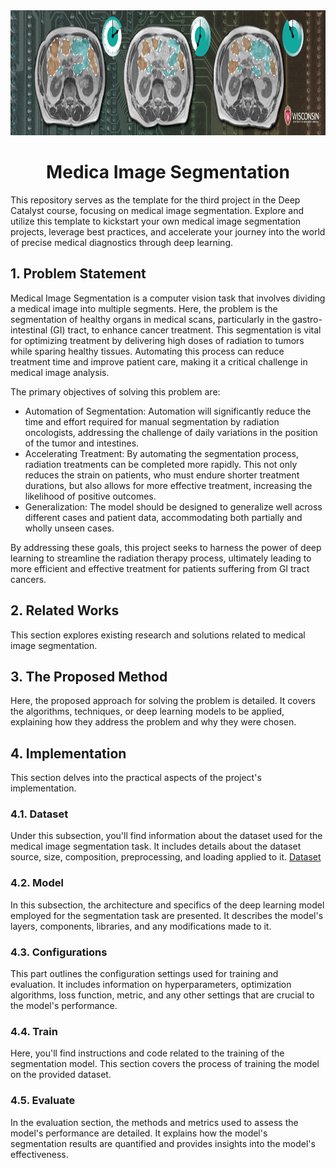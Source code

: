 <div align="center">
  <a href="https://www.kaggle.com/competitions/uw-madison-gi-tract-image-segmentation">
    <img src="cover.png" alt="Logo" width="" height="200">
  </a>

<h1 align="center">Medica Image Segmentation</h1>
</div>

This repository serves as the template for the third project in the Deep Catalyst course, focusing on medical image segmentation. Explore and utilize this template to kickstart your own medical image segmentation projects, leverage best practices, and accelerate your journey into the world of precise medical diagnostics through deep learning.

## 1. Problem Statement
Medical Image Segmentation is a computer vision task that involves dividing a medical image into multiple segments. Here, the problem is the segmentation of healthy organs in medical scans, particularly in the gastro-intestinal (GI) tract, to enhance cancer treatment. This segmentation is vital for optimizing treatment by delivering high doses of radiation to tumors while sparing healthy tissues. Automating this process can reduce treatment time and improve patient care, making it a critical challenge in medical image analysis. 

The primary objectives of solving this problem are:

*   Automation of Segmentation: Automation will significantly reduce the time and effort required for manual segmentation by radiation oncologists, addressing the challenge of daily variations in the position of the tumor and intestines.
*   Accelerating Treatment: By automating the segmentation process, radiation treatments can be completed more rapidly. This not only reduces the strain on patients, who must endure shorter treatment durations, but also allows for more effective treatment, increasing the likelihood of positive outcomes.
*   Generalization: The model should be designed to generalize well across different cases and patient data, accommodating both partially and wholly unseen cases.

By addressing these goals, this project seeks to harness the power of deep learning to streamline the radiation therapy process, ultimately leading to more efficient and effective treatment for patients suffering from GI tract cancers.

## 2. Related Works
This section explores existing research and solutions related to medical image segmentation. 

## 3. The Proposed Method
Here, the proposed approach for solving the problem is detailed. It covers the algorithms, techniques, or deep learning models to be applied, explaining how they address the problem and why they were chosen.

## 4. Implementation
This section delves into the practical aspects of the project's implementation.

### 4.1. Dataset
Under this subsection, you'll find information about the dataset used for the medical image segmentation task. It includes details about the dataset source, size, composition, preprocessing, and loading applied to it.
[Dataset](https://drive.google.com/file/d/1-2ggesSU3agSBKpH-9siKyyCYfbo3Ixm/view?usp=sharing)

### 4.2. Model
In this subsection, the architecture and specifics of the deep learning model employed for the segmentation task are presented. It describes the model's layers, components, libraries, and any modifications made to it.

### 4.3. Configurations
This part outlines the configuration settings used for training and evaluation. It includes information on hyperparameters, optimization algorithms, loss function, metric, and any other settings that are crucial to the model's performance.

### 4.4. Train
Here, you'll find instructions and code related to the training of the segmentation model. This section covers the process of training the model on the provided dataset.

### 4.5. Evaluate
In the evaluation section, the methods and metrics used to assess the model's performance are detailed. It explains how the model's segmentation results are quantified and provides insights into the model's effectiveness.

